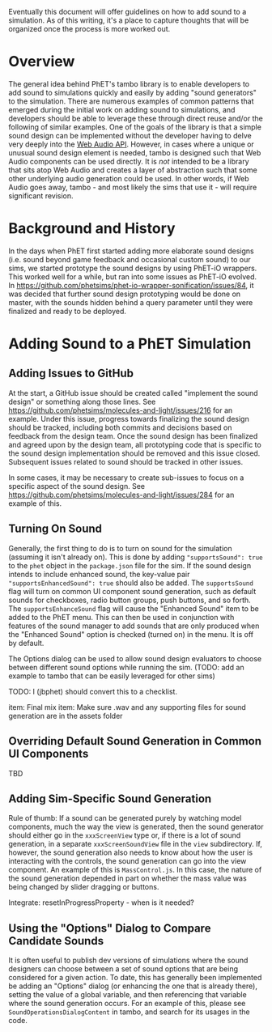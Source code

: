 Eventually this document will offer guidelines on how to add sound to a simulation.  As of this writing, it's a place
to capture thoughts that will be organized once the process is more worked out.

Overview
========

The general idea behind PhET's tambo library is to enable developers to add sound to simulations quickly and easily by
adding "sound generators" to the simulation.  There are numerous examples of common patterns that emerged during the
initial work on adding sound to simulations, and developers should be able to leverage these through direct reuse and/or
the following of similar examples.  One of the goals of the library is that a simple sound design can be implemented
without the developer having to delve very deeply into the [Web Audio API](https://developer.mozilla.org/en-US/docs/Web/API/Web_Audio_API).
However, in cases where a unique or unusual sound design element is needed, tambo is designed such that Web Audio
components can be used directly.  It is *not* intended to be a library that sits atop Web Audio and creates a layer of
abstraction such that some other underlying audio generation could be used.  In other words, if Web Audio goes away,
tambo - and most likely the sims that use it - will require significant revision. 

Background and History
======================

In the days when PhET first started adding more elaborate sound designs (i.e. sound beyond game feedback and occasional
custom sound) to our sims, we started prototype the sound designs by using PhET-iO wrappers.  This worked well for a
while, but ran into some issues as PhET-iO evolved.  In 
https://github.com/phetsims/phet-io-wrapper-sonification/issues/84, it was decided that further sound design prototyping
would be done on master, with the sounds hidden behind a query parameter until they were finalized and ready to be
deployed.

Adding Sound to a PhET Simulation
=================================

Adding Issues to GitHub
-----------------------

At the start, a GitHub issue should be created called "implement the sound design" or something along those lines.  See
https://github.com/phetsims/molecules-and-light/issues/216 for an example.  Under this issue, progress towards
finalizing the sound design should be tracked, including both commits and decisions based on feedback from the design
team.  Once the sound design has been finalized and agreed upon by the design team, all prototyping code that is
specific to the sound design implementation should be removed and this issue closed.  Subsequent issues related to
sound should be tracked in other issues.

In some cases, it may be necessary to create sub-issues to focus on a specific aspect of the sound design.  See
https://github.com/phetsims/molecules-and-light/issues/284 for an example of this.

Turning On Sound
----------------

Generally, the first thing to do is to turn on sound for the simulation (assuming it isn't already on).  This is done
by adding `"supportsSound": true` to the `phet` object in the `package.json` file for the sim.  If the sound design
intends to include enhanced sound, the key-value pair `"supportsEnhancedSound": true` should also be added.  The
`supportsSound` flag will turn on common UI component sound generation, such as default sounds for checkboxes, radio
button groups, push buttons, and so forth.  The `supportsEnhanceSound` flag will cause the "Enhanced Sound" item to be
added to the PhET menu.  This can then be used in conjunction with features of the sound manager to add sounds that are
only produced when the "Enhanced Sound" option is checked (turned on) in the menu.  It is off by default.

The Options dialog can be used to allow sound design evaluators to choose between different sound options while running
the sim. (TODO: add an example to tambo that can be easily leveraged for other sims)

TODO: I (jbphet) should convert this to a checklist.

item: Final mix
item: Make sure .wav and any supporting files for sound generation are in the assets folder

Overriding Default Sound Generation in Common UI Components
-----------------------------------------------------------

TBD

Adding Sim-Specific Sound Generation
------------------------------------

Rule of thumb: If a sound can be generated purely by watching model components, much the way the view is generated,
then the sound generator should either go in the `xxxScreenView` type or, if there is a lot of sound generation, in
a separate `xxxScreenSoundView` file in the `view` subdirectory.  If, however, the sound generation also needs to know
about how the user is interacting with the controls, the sound generation can go into the view component.  An example of
this is `MassControl.js`.  In this case, the nature of the sound generation depended in part on whether the mass value
was being changed by slider dragging or buttons. 

Integrate: resetInProgressProperty - when is it needed?

Using the "Options" Dialog to Compare Candidate Sounds
------------------------------------------------------

It is often useful to publish dev versions of simulations where the sound designers can choose between a set of sound
options that are being considered for a given action.  To date, this has generally been implemented be adding an
"Options" dialog (or enhancing the one that is already there), setting the value of a global variable, and then
referencing that variable where the sound generation occurs.  For an example of this, please see
`SoundOperationsDialogContent` in tambo, and search for its usages in the code.   


